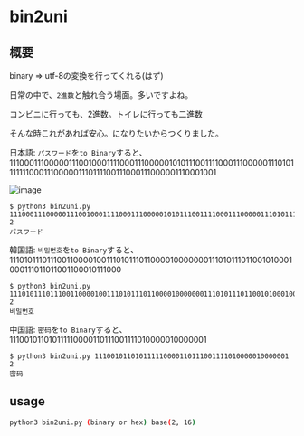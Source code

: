 # bin2uni

## 概要

binary => utf-8の変換を行ってくれる(はず)

日常の中で、`2進数`と触れ合う場面。多いですよね。

コンビニに行っても、2進数。トイレに行っても二進数

そんな時これがあれば安心。になりたいからつくりました。

日本語: `パスワード`を`to Binary`すると、111000111000001110010001111000111000001010111001111000111000001110101111111000111000001110111100111000111000001110001001

![image](https://user-images.githubusercontent.com/93389879/227528747-98903e3a-c07b-425d-b0ca-173cf8491024.png)

```python3
$ python3 bin2uni.py 111000111000001110010001111000111000001010111001111000111000001110101111111000111000001110111100111000111000001110001001 2
パスワード
```

韓国語: `비밀번호`を`to Binary`すると、111010111011100110000100111010111011000010000000111010111011001010001000111011011001100010111000

```python3
$ python3 bin2uni.py 111010111011100110000100111010111011000010000000111010111011001010001000111011011001100010111000 2
비밀번호
```

中国語: `密码`を`to Binary`すると、111001011010111110000110111001111010000010000001

```python3
$ python3 bin2uni.py 111001011010111110000110111001111010000010000001 2
密码
```

## usage

```bash
python3 bin2uni.py (binary or hex) base(2, 16)
```
